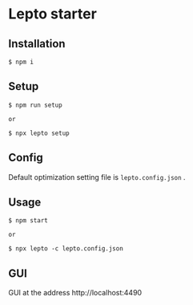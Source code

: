 # Lepto starter

## Installation

```shell
$ npm i
```

## Setup

```shell
$ npm run setup

or 

$ npx lepto setup
```

## Config

Default optimization setting file is `lepto.config.json` .

## Usage

```shell
$ npm start

or

$ npx lepto -c lepto.config.json
```

## GUI

GUI at the address http://localhost:4490
